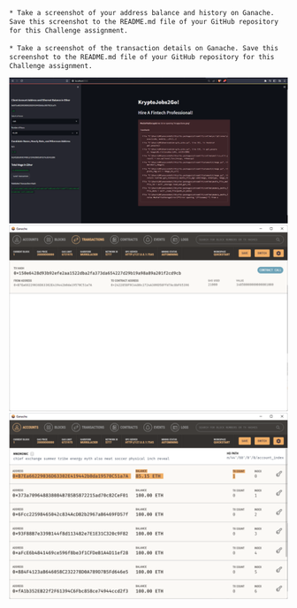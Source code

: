 
    * Take a screenshot of your address balance and history on Ganache. Save this screenshot to the README.md file of your GitHub repository for this Challenge assignment.

    * Take a screenshot of the transaction details on Ganache. Save this screenshot to the README.md file of your GitHub repository for this Challenge assignment.


![My Image](Streamlit.png)
![My Image](ganache_transactions.png)
![My Image](ganache_accounts.png)

